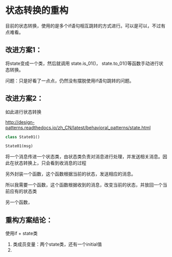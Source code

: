 # 状态转换的重构

目前的状态转换，使用的是多个if语句相互跳转的方式进行。可以是可以，不过有点难看。

## 改进方案1：

将state变成一个类，然后就调用 state.is_01()， state.to_01()等函数手动进行状态转换。

问题：只是好看了一点点，仍然没有摆脱使用if语句跳转的问题。

## 改进方案2：

如此进行状态转换

http://design-patterns.readthedocs.io/zh_CN/latest/behavioral_patterns/state.html

```py
class State01()

State01(msg)
```

将一个消息传进一个状态类，由状态类负责对消息进行处理，并发送相关消息。因此在状态转换上，只会看到收消息的过程

另外封装一个函数，这个函数根据当前的状态，发送相应的消息。

所以我需要一个函数，这个函数根据收到的消息，改变当前的状态，并放回一个当前应有的状态类

另一个函数，


## 重构方案结论：

使用if + state类


1. 类成员变量：两个state类，还有一个initial值
1. 